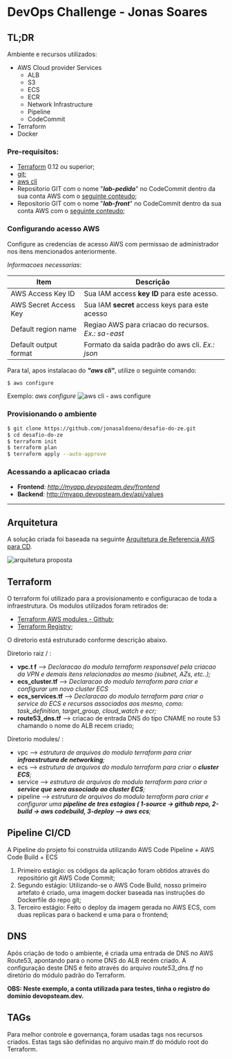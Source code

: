 # DevOps Challenge - Jonas Soares

## TL;DR


Ambiente e recursos utilizados:

- AWS Cloud provider Services
  - ALB
  - S3
  - ECS
  - ECR
  - Network Infrastructure
  - Pipeline
  - CodeCommit
- Terraform
- Docker

### Pre-requisitos:

- [Terraform](https://www.terraform.io/downloads.html) 0.12 ou superior;
- [git](https://git-scm.com/downloads);
- [aws cli](https://docs.aws.amazon.com/cli/latest/userguide/install-cliv1.html)
- Repositorio GIT com o nome "**_lab-pedido_**" no CodeCommit dentro da sua conta AWS com o [seguinte conteudo](https://github.com/jonasaldoeno/catalogo);
- Repositorio GIT com o nome "**_lab-front_**" no CodeCommit dentro da sua conta AWS com o [seguinte conteudo](https://github.com/jonasaldoeno/frontend);

### Configurando acesso AWS

Configure as credencias de acesso AWS com permissao de administrador nos itens mencionados anteriormente.

_Informacoes necessarias_:

| Item                  | Descrição                                           |
| --------------------- | --------------------------------------------------- |
| AWS Access Key ID     | Sua IAM access **key ID** para este acesso.         |
| AWS Secret Access Key | Sua IAM **secret** access keys para este acesso     |
| Default region name   | Regiao AWS para criacao do recursos. _Ex.: sa-east_ |
| Default output format | Formato da saída padrão do aws cli. _Ex.: json_     |

Para tal, apos instalacao do **_"aws cli"_**, utilize o seguinte comando:

```sh
$ aws configure
```

Exemplo: _aws configure_
![aws cli - aws configure](https://geekylane.com/wp-content/uploads/2019/05/13-Run-aws-configure.png)

### Provisionando o ambiente

```sh
$ git clone https://github.com/jonasaldoeno/desafio-do-ze.git
$ cd desafio-do-ze
$ terraform init
$ terraform plan
$ terraform apply --auto-approve
```

### Acessando a aplicacao criada

- **Frontend**: _http://myapp.devopsteam.dev/frontend_ 
- **Backend**: http://myapp.devopsteam.dev/api/values

---

## Arquitetura

A solução criada foi baseada na seguinte [Arquitetura de Referencia AWS para CD](https://aws.amazon.com/blogs/compute/continuous-deployment-to-amazon-ecs-using-aws-codepipeline-aws-codebuild-amazon-ecr-and-aws-cloudformation/).

![arquitetura proposta](https://github.com/awslabs/ecs-refarch-continuous-deployment/blob/master/images/architecture.png?raw=true)

## Terraform

O terraform foi utilizado para a provisionamento e configuracao de toda a infraestrutura.
Os modulos utilizados foram retirados de:

- [Terraform AWS modules - Github](https://github.com/terraform-aws-modules);
- [Terraform Registry](https://registry.terraform.io/modules/terraform-aws-modules);

O diretorio está estruturado conforme descrição abaixo.

Diretorio raiz / :

- **vpc.t f** --> _Declaracao do modulo terraform responsavel pela criacao da VPN e demais itens relacionados ao mesmo (subnet, AZs, etc..);_
- **ecs_cluster.tf** --> _Declaracao do modulo terraform para criar e configurar um novo cluster ECS_
- **ecs_services.tf** --> _Declaracao do modulo terraform para criar o service do ECS e recursos associados aos mesmo, como: task_definition, target_group, cloud_watch e ecr;_
- **route53_dns.tf** --> criacao de entrada DNS do tipo CNAME no route 53 chamando o nome do ALB recem criado;

Diretorio modules/ :

- vpc --> _estrutura de arquivos do modulo terraform para criar **infraestrutura de networking**;_
- ecs --> _estrutura de arquivos do modulo terraform para criar o **cluster ECS**;_
- service --> _estrutura de arquivos do modulo terraform para criar o **service que sera associado ao cluster ECS**;_
- pipeline --> _estrutura de arquivos do modulo terraform para criar e configurar uma **pipeline de tres estagios ( 1-source -> github repo, 2-build -> aws codebuild, 3-deploy --> aws ecs**;_

## Pipeline CI/CD

A Pipeline do projeto foi construída utilizando AWS Code Pipeline + AWS Code Build + ECS

1. Primeiro estágio: os códigos da aplicação foram obtidos através do repositório git AWS Code Commit;
2. Segundo estágio: Utilizando-se o AWS Code Build, nosso primeiro artefato é criado, uma imagem docker baseada nas instruções do Dockerfile do repo git;
3. Terceiro estágio: Feito o deploy da imagem gerada no AWS ECS, com duas replicas para o backend e uma para o frontend;

## DNS

Após criação de todo o ambiente, é criada uma entrada de DNS no AWS Route53, apontando para o nome DNS do ALB recém criado.
A configuração deste DNS é feito através do arquivo _route53_dns.tf_ no diretório do módulo padrão do Terraform.

**OBS: Neste exemplo, a conta utilizada para testes, tinha o registro do dominio devopsteam.dev.**

## TAGs

Para melhor controle e governança, foram usadas tags nos recursos criados.
Estas tags são definidas no arquivo main.tf do módulo root do Terraform.
